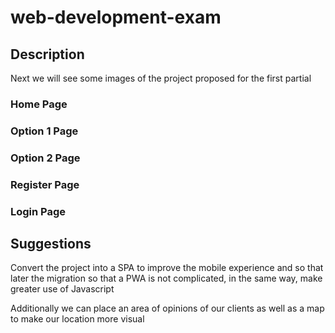 # web-development-exam


## Description

Next we will see some images of the project proposed for the first partial

### Home Page
### Option 1 Page
### Option 2 Page
### Register Page
### Login Page


## Suggestions
Convert the project into a SPA to improve the mobile experience and so that later the migration so that a PWA is not complicated, in the same way, make greater use of Javascript

Additionally we can place an area of ​​opinions of our clients as well as a map to make our location more visual